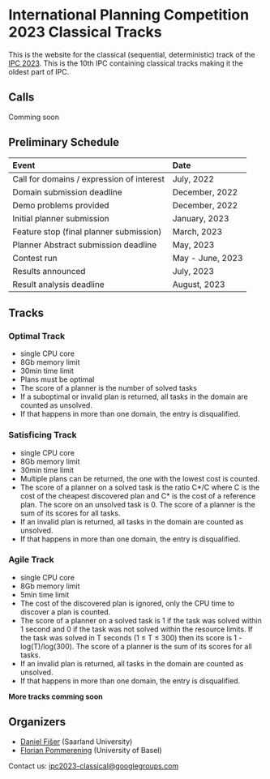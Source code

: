 # International Planning Competition 2023 Classical Tracks

This is the website for the classical (sequential, deterministic) track of the
[IPC 2023](https://ipc2023.github.io).
This is the 10th IPC containing classical tracks making it the oldest part of
IPC.

## Calls
Comming soon

## Preliminary Schedule

| Event                                         | Date             |
|:----------------------------------------------|:-----------------|
| Call for domains / expression of interest     | July, 2022       |
| Domain submission deadline                    | December, 2022   |
| Demo problems provided                        | December, 2022   |
| Initial planner submission                    | January, 2023    |
| Feature stop (final planner submission)       | March, 2023      |
| Planner Abstract submission deadline          | May, 2023        |
| Contest run                                   | May - June, 2023 |
| Results announced                             | July, 2023       |
| Result analysis deadline                      | August, 2023     |


## Tracks

### Optimal Track
 - single CPU core
 - 8Gb memory limit
 - 30min time limit
 - Plans must be optimal
 - The score of a planner is the number of solved tasks
 - If a suboptimal or invalid plan is returned, all tasks in the domain are counted as unsolved.
 - If that happens in more than one domain, the entry is disqualified.

### Satisficing Track
 - single CPU core
 - 8Gb memory limit
 - 30min time limit
 - Multiple plans can be returned, the one with the lowest cost is counted.
 - The score of a planner on a solved task is the ratio C\*/C where C is the
   cost of the cheapest discovered plan and C\* is the cost of a reference plan. The score on an unsolved task is 0. The score of a planner is the sum of its scores for all tasks.
 - If an invalid plan is returned, all tasks in the domain are counted as unsolved.
 - If that happens in more than one domain, the entry is disqualified.

### Agile Track
 - single CPU core
 - 8Gb memory limit
 - 5min time limit
 - The cost of the discovered plan is ignored, only the CPU time to discover a plan is counted.
 - The score of a planner on a solved task is 1 if the task was solved within 1 second and 0 if the task was not solved within the resource limits. If the task was solved in T seconds (1 ≤ T ≤ 300) then its score is 1 - log(T)/log(300). The score of a planner is the sum of its scores for all tasks.
 - If an invalid plan is returned, all tasks in the domain are counted as unsolved.
 - If that happens in more than one domain, the entry is disqualified.

**More tracks comming soon**

## Organizers
 - [Daniel Fišer](https://danfis.cz) (Saarland University)
 - [Florian Pommerening](http://ai.cs.unibas.ch/people/pommeren/index.html) (University of Basel)

Contact us: [ipc2023-classical@googlegroups.com](ipc2023-classical@googlegroups.com)
